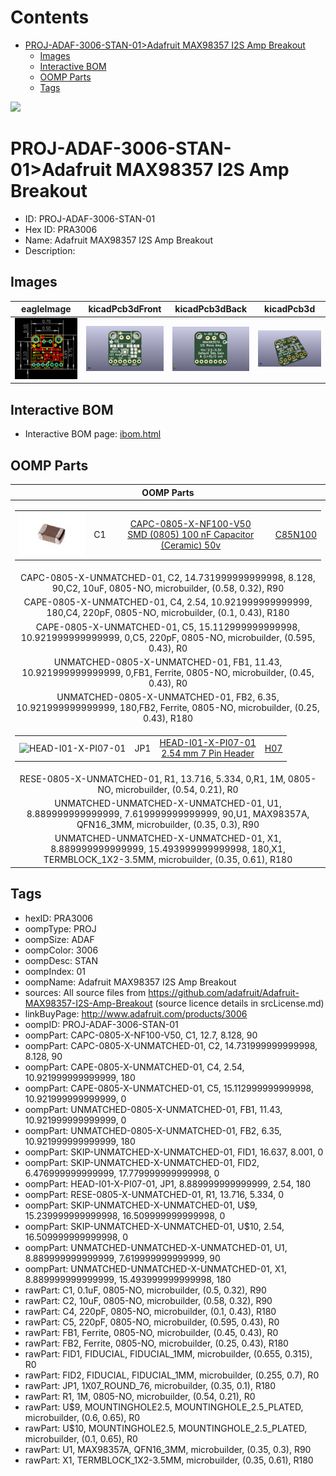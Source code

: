 



Contents
========

* [PROJ-ADAF-3006-STAN-01>Adafruit MAX98357 I2S Amp Breakout](#proj-adaf-3006-stan-01adafruit-max98357-i2s-amp-breakout)
	* [Images](#images)
	* [Interactive BOM](#interactive-bom)
	* [OOMP Parts](#oomp-parts)
	* [Tags](#tags)
  
![][im]
# PROJ-ADAF-3006-STAN-01>Adafruit MAX98357 I2S Amp Breakout

- ID: PROJ-ADAF-3006-STAN-01
- Hex ID: PRA3006
- Name: Adafruit MAX98357 I2S Amp Breakout
- Description: 

## Images
  
  

|eagleImage|kicadPcb3dFront|kicadPcb3dBack|kicadPcb3d|
| :---: | :---: | :---: | :---: |
|[![eagleImage](eagleImage_140.png)](eagleImage_600.png)|[![kicadPcb3dFront](kicadPcb3dFront_140.png)](kicadPcb3dFront_600.png)|[![kicadPcb3dBack](kicadPcb3dBack_140.png)](kicadPcb3dBack_600.png)|[![kicadPcb3d](kicadPcb3d_140.png)](kicadPcb3d_600.png)|

## Interactive BOM

- Interactive BOM page: [ibom.html](kicad/bom/ibom.html)

## OOMP Parts
  

|OOMP Parts|
| :---: |
|<table><tr><td>![CAPC-0805-X-NF100-V50](https://raw.githubusercontent.com/oomlout/oomlout_OOMP_parts/main/CAPC-0805-X-NF100-V50/image_140.jpg)</td><td> C1</td><td>[CAPC-0805-X-NF100-V50<br>SMD (0805) 100 nF Capacitor (Ceramic) 50v](https://github.com/oomlout/oomlout_OOMP_parts/tree/main/CAPC-0805-X-NF100-V50/)</td><td>[C85N100](https://github.com/oomlout/oomlout_OOMP_parts/tree/main/CAPC-0805-X-NF100-V50/)</td></tr></table>|
|CAPC-0805-X-UNMATCHED-01, C2, 14.731999999999998, 8.128, 90,C2, 10uF, 0805-NO, microbuilder, (0.58, 0.32), R90|
|CAPE-0805-X-UNMATCHED-01, C4, 2.54, 10.921999999999999, 180,C4, 220pF, 0805-NO, microbuilder, (0.1, 0.43), R180|
|CAPE-0805-X-UNMATCHED-01, C5, 15.112999999999998, 10.921999999999999, 0,C5, 220pF, 0805-NO, microbuilder, (0.595, 0.43), R0|
|UNMATCHED-0805-X-UNMATCHED-01, FB1, 11.43, 10.921999999999999, 0,FB1, Ferrite, 0805-NO, microbuilder, (0.45, 0.43), R0|
|UNMATCHED-0805-X-UNMATCHED-01, FB2, 6.35, 10.921999999999999, 180,FB2, Ferrite, 0805-NO, microbuilder, (0.25, 0.43), R180|
|<table><tr><td>![HEAD-I01-X-PI07-01](https://raw.githubusercontent.com/oomlout/oomlout_OOMP_parts/main/HEAD-I01-X-PI07-01/image_140.jpg)</td><td> JP1</td><td>[HEAD-I01-X-PI07-01<br>2.54 mm 7 Pin Header](https://github.com/oomlout/oomlout_OOMP_parts/tree/main/HEAD-I01-X-PI07-01/)</td><td>[H07](https://github.com/oomlout/oomlout_OOMP_parts/tree/main/HEAD-I01-X-PI07-01/)</td></tr></table>|
|RESE-0805-X-UNMATCHED-01, R1, 13.716, 5.334, 0,R1, 1M, 0805-NO, microbuilder, (0.54, 0.21), R0|
|UNMATCHED-UNMATCHED-X-UNMATCHED-01, U1, 8.889999999999999, 7.619999999999999, 90,U1, MAX98357A, QFN16_3MM, microbuilder, (0.35, 0.3), R90|
|UNMATCHED-UNMATCHED-X-UNMATCHED-01, X1, 8.889999999999999, 15.493999999999998, 180,X1, TERMBLOCK_1X2-3.5MM, microbuilder, (0.35, 0.61), R180|

## Tags

- hexID: PRA3006
- oompType: PROJ
- oompSize: ADAF
- oompColor: 3006
- oompDesc: STAN
- oompIndex: 01
- oompName: Adafruit MAX98357 I2S Amp Breakout
- sources: All source files from https://github.com/adafruit/Adafruit-MAX98357-I2S-Amp-Breakout (source licence details in srcLicense.md)
- linkBuyPage: http://www.adafruit.com/products/3006
- oompID: PROJ-ADAF-3006-STAN-01
- oompPart: CAPC-0805-X-NF100-V50, C1, 12.7, 8.128, 90
- oompPart: CAPC-0805-X-UNMATCHED-01, C2, 14.731999999999998, 8.128, 90
- oompPart: CAPE-0805-X-UNMATCHED-01, C4, 2.54, 10.921999999999999, 180
- oompPart: CAPE-0805-X-UNMATCHED-01, C5, 15.112999999999998, 10.921999999999999, 0
- oompPart: UNMATCHED-0805-X-UNMATCHED-01, FB1, 11.43, 10.921999999999999, 0
- oompPart: UNMATCHED-0805-X-UNMATCHED-01, FB2, 6.35, 10.921999999999999, 180
- oompPart: SKIP-UNMATCHED-X-UNMATCHED-01, FID1, 16.637, 8.001, 0
- oompPart: SKIP-UNMATCHED-X-UNMATCHED-01, FID2, 6.476999999999999, 17.779999999999998, 0
- oompPart: HEAD-I01-X-PI07-01, JP1, 8.889999999999999, 2.54, 180
- oompPart: RESE-0805-X-UNMATCHED-01, R1, 13.716, 5.334, 0
- oompPart: SKIP-UNMATCHED-X-UNMATCHED-01, U$9, 15.239999999999998, 16.509999999999998, 0
- oompPart: SKIP-UNMATCHED-X-UNMATCHED-01, U$10, 2.54, 16.509999999999998, 0
- oompPart: UNMATCHED-UNMATCHED-X-UNMATCHED-01, U1, 8.889999999999999, 7.619999999999999, 90
- oompPart: UNMATCHED-UNMATCHED-X-UNMATCHED-01, X1, 8.889999999999999, 15.493999999999998, 180
- rawPart: C1, 0.1uF, 0805-NO, microbuilder, (0.5, 0.32), R90
- rawPart: C2, 10uF, 0805-NO, microbuilder, (0.58, 0.32), R90
- rawPart: C4, 220pF, 0805-NO, microbuilder, (0.1, 0.43), R180
- rawPart: C5, 220pF, 0805-NO, microbuilder, (0.595, 0.43), R0
- rawPart: FB1, Ferrite, 0805-NO, microbuilder, (0.45, 0.43), R0
- rawPart: FB2, Ferrite, 0805-NO, microbuilder, (0.25, 0.43), R180
- rawPart: FID1, FIDUCIAL, FIDUCIAL_1MM, microbuilder, (0.655, 0.315), R0
- rawPart: FID2, FIDUCIAL, FIDUCIAL_1MM, microbuilder, (0.255, 0.7), R0
- rawPart: JP1, 1X07_ROUND_76, microbuilder, (0.35, 0.1), R180
- rawPart: R1, 1M, 0805-NO, microbuilder, (0.54, 0.21), R0
- rawPart: U$9, MOUNTINGHOLE2.5, MOUNTINGHOLE_2.5_PLATED, microbuilder, (0.6, 0.65), R0
- rawPart: U$10, MOUNTINGHOLE2.5, MOUNTINGHOLE_2.5_PLATED, microbuilder, (0.1, 0.65), R0
- rawPart: U1, MAX98357A, QFN16_3MM, microbuilder, (0.35, 0.3), R90
- rawPart: X1, TERMBLOCK_1X2-3.5MM, microbuilder, (0.35, 0.61), R180



[im]: kicadPcb3d_450.png
